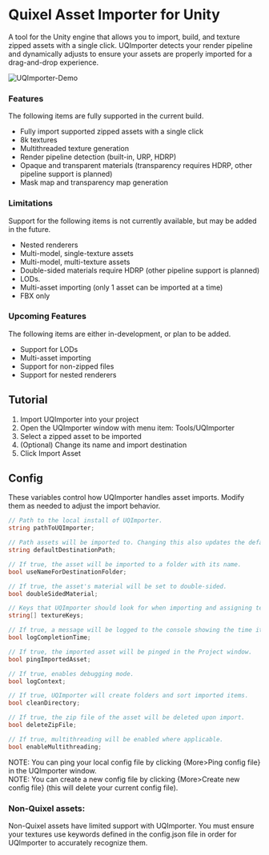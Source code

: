 # Quixel Asset Importer for Unity
A tool for the Unity engine that allows you to import, build, and texture zipped assets with a single click. UQImporter detects your render pipeline and dynamically adjusts to ensure your assets are properly imported for a drag-and-drop experience.

![UQImporter-Demo](https://github.com/user-attachments/assets/b5947c24-1be8-442b-bfec-5a261ca27fef)

### Features
The following items are fully supported in the current build.
* Fully import supported zipped assets with a single click
* 8k textures
* Multithreaded texture generation
* Render pipeline detection (built-in, URP, HDRP)
* Opaque and transparent materials (transparency requires HDRP, other pipeline support is planned)
* Mask map and transparency map generation

 ### Limitations
Support for the following items is not currently available, but may be added in the future.
* Nested renderers
* Multi-model, single-texture assets
* Multi-model, multi-texture assets
* Double-sided materials require HDRP (other pipeline support is planned)
* LODs.
* Multi-asset importing (only 1 asset can be imported at a time)
* FBX only

### Upcoming Features
The following items are either in-development, or plan to be added.
* Support for LODs
* Multi-asset importing
* Support for non-zipped files
* Support for nested renderers

## Tutorial
1. Import UQImporter into your project
2. Open the UQImporter window with menu item: Tools/UQImporter
3. Select a zipped asset to be imported
4. (Optional) Change its name and import destination
5. Click Import Asset

## Config

These variables control how UQImporter handles asset imports. Modify them as needed to adjust the import behavior.

```csharp
// Path to the local install of UQImporter.
string pathToUQImporter;  

// Path assets will be imported to. Changing this also updates the default text in the Destination text box.
string defaultDestinationPath;  

// If true, the asset will be imported to a folder with its name.
bool useNameForDestinationFolder;  

// If true, the asset's material will be set to double-sided.
bool doubleSidedMaterial;  

// Keys that UQImporter should look for when importing and assigning textures.
string[] textureKeys;  

// If true, a message will be logged to the console showing the time it took to import.
bool logCompletionTime;  

// If true, the imported asset will be pinged in the Project window.
bool pingImportedAsset;  

// If true, enables debugging mode.
bool logContext;  

// If true, UQImporter will create folders and sort imported items.
bool cleanDirectory;  

// If true, the zip file of the asset will be deleted upon import.
bool deleteZipFile;  

// If true, multithreading will be enabled where applicable.
bool enableMultithreading;  
```

NOTE: You can ping your local config file by clicking {More>Ping config file} in the UQImporter window.  
NOTE: You can create a new config file by clicking {More>Create new config file} (this will delete your current config file).

### Non-Quixel assets:
Non-Quixel assets have limited support with UQImporter. You must ensure your textures use keywords defined in the config.json file in order for UQImporter to accurately recognize them.

